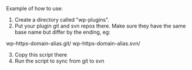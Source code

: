 Example of how to use:

1. Create a directory called "wp-plugins". 
2. Put your plugin git and svn repos there. Make sure they have the same base 
name but differ by the ending, eg:

  wp-https-domain-alias.git/
  wp-https-domain-alias.svn/

3. Copy this script there
4. Run the script to sync from git to svn

